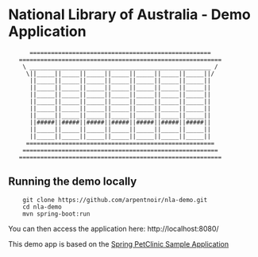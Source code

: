 # National Library of Australia - Demo Application

```
      ===================================================
   =========================================================
    \ ___________________________________________________ /
     \||_____||_____||_____||_____||_____||_____||_____||/
      ||_____||_____||_____||_____||_____||_____||_____||
      ||_____||_____||_____||_____||_____||_____||_____||
      ||_____||_____||_____||_____||_____||_____||_____||
      ||_____||_____||_____||_____||_____||_____||_____||
      ||_____||_____||_____||_____||_____||_____||_____||
      ||_____||_____||_____||_____||_____||_____||_____||
      ||#####||#####||#####||#####||#####||#####||#####||
      ||_____||_____||_____||_____||_____||_____||_____||
      ||_____||_____||_____||_____||_____||_____||_____||
     =====================================================
    =======================================================
   =========================================================
```

## Running the demo locally
```
	git clone https://github.com/arpentnoir/nla-demo.git
	cd nla-demo
	mvn spring-boot:run
```

You can then access the application here: http://localhost:8080/

This demo app is based on the [Spring PetClinic Sample Application](https://github.com/spring-projects/spring-petclinic)

